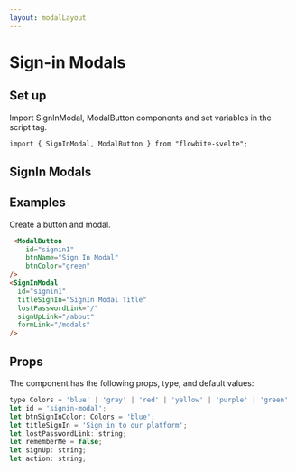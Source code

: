 ```yaml
---
layout: modalLayout
---
```


<script>
  import { SignInModal, ModalButton }from '$lib/index';
  
  let signmodal;
</script>

<h1 class="text-3xl w-full dark:text-white py-8">Sign-in Modals</h1>

<h2 class="text-2xl w-full dark:text-white py-8">Set up</h2>

<p class="dark:text-white text-base py-4">Import SignInModal, ModalButton components and set variables in the script tag.</p>

```html
import { SignInModal, ModalButton } from "flowbite-svelte";
```

<h2 class="text-2xl w-full dark:text-white py-8">SignIn Modals</h2>

<h2 class="text-2xl w-full dark:text-white py-8">Examples</h2>

<div class="container flex flex-wrap justify-center rounded-xl mx-auto bg-gradient-to-r bg-white dark:bg-gray-900 border border-gray-200 dark:border-gray-700 p-2 sm:p-6">
  <ModalButton
    id="signin1"
    btnName="Sign In Modal"
    btnColor="green"
  />
</div>

<SignInModal
  id="signin1"
  titleSignIn="SignIn Modal Title"
  lostPasswordLink="/"
  signUpLink="/about"
  formLink="/modals"
/>


<p class="dark:text-white text-base py-4">Create a button and modal.</p>

```html
 <ModalButton
    id="signin1"
    btnName="Sign In Modal"
    btnColor="green"
/>
<SignInModal
  id="signin1"
  titleSignIn="SignIn Modal Title"
  lostPasswordLink="/"
  signUpLink="/about"
  formLink="/modals"
/>
```

<h2 class="text-2xl w-full dark:text-white py-8">Props</h2>

<p class="dark:text-white py-4 text-lg">The component has the following props, type, and default values:</p>

```js
type Colors = 'blue' | 'gray' | 'red' | 'yellow' | 'purple' | 'green' | 'indigo' | 'pink';
let id = 'signin-modal';
let btnSignInColor: Colors = 'blue';
let titleSignIn = 'Sign in to our platform';
let lostPasswordLink: string;
let rememberMe = false;
let signUp: string;
let action: string;
```
